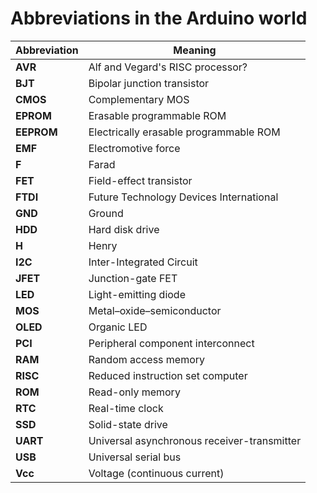 # Abbreviations in the Arduino world

| Abbreviation | Meaning                                     |
| ------------ | ------------------------------------------- |
| **AVR**      | Alf and Vegard's RISC processor?            |
| **BJT**      | Bipolar junction transistor                 |
| **CMOS**     | Complementary MOS                           |
| **EPROM**    | Erasable programmable ROM                   |
| **EEPROM**   | Electrically erasable programmable ROM      |
| **EMF**      | Electromotive force                         |
| **F**        | Farad                                       |
| **FET**      | Field-effect transistor                     |
| **FTDI**     | Future Technology Devices International     |
| **GND**      | Ground                                      |
| **HDD**      | Hard disk drive                             |
| **H**        | Henry                                       |
| **I2C**      | Inter-Integrated Circuit                    |
| **JFET**     | Junction-gate FET                           |
| **LED**      | Light-emitting diode                        |
| **MOS**      | Metal–oxide–semiconductor                   |
| **OLED**     | Organic LED                                 |
| **PCI**      | Peripheral component interconnect           |
| **RAM**      | Random access memory                        |
| **RISC**     | Reduced instruction set computer            |
| **ROM**      | Read-only memory                            |
| **RTC**      | Real-time clock                             |
| **SSD**      | Solid-state drive                           |
| **UART**     | Universal asynchronous receiver-transmitter |
| **USB**      | Universal serial bus                        |
| **Vcc**      | Voltage (continuous current)                |
